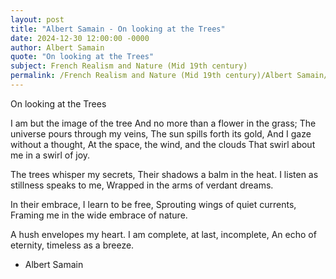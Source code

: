 ```yaml
---
layout: post
title: "Albert Samain - On looking at the Trees"
date: 2024-12-30 12:00:00 -0000
author: Albert Samain
quote: "On looking at the Trees"
subject: French Realism and Nature (Mid 19th century)
permalink: /French Realism and Nature (Mid 19th century)/Albert Samain/Albert Samain - On looking at the Trees
---
```


On looking at the Trees

I am but the image of the tree
And no more than a flower in the grass;
The universe pours through my veins,
The sun spills forth its gold,
And I gaze without a thought,
At the space, the wind, and the clouds
That swirl about me in a swirl of joy.

The trees whisper my secrets,
Their shadows a balm in the heat.
I listen as stillness speaks to me,
Wrapped in the arms of verdant dreams.

In their embrace, I learn to be free,
Sprouting wings of quiet currents,
Framing me in the wide embrace of nature.

A hush envelopes my heart.
I am complete, at last, incomplete,
An echo of eternity, timeless as a breeze.

- Albert Samain
